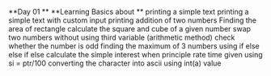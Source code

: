 

**Day 01 **
**Learning Basics about **
printing a simple text 
printing a simple text with custom input 
printing addition of two numbers
Finding the area of rectangle
calculate the square and cube of a given number
swap two numbers without using third variable (arithmetic method)
check whether the number is odd
finding the maximum of 3  numbers using if else else if else 
calculate the simple interest when principle rate time given using si = ptr/100
converting the character into ascii using int(a) value 

